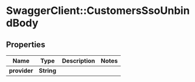 # SwaggerClient::CustomersSsoUnbindBody

## Properties
Name | Type | Description | Notes
------------ | ------------- | ------------- | -------------
**provider** | **String** |  | 

